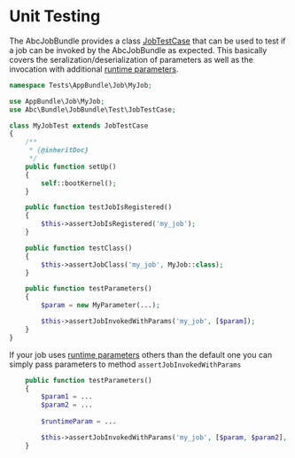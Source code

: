 Unit Testing
============

The AbcJobBundle provides a class [JobTestCase](../../Test/JobTestCase.php) that can be used to test if a job can be invoked by the AbcJobBundle as expected. This basically covers the seralization/deserialization of parameters as well as the invocation with additional [runtime parameters](./runtime-paramerters.md).


```php
namespace Tests\AppBundle\Job\MyJob;

use AppBundle\Job\MyJob;
use Abc\Bundle\JobBundle\Test\JobTestCase;

class MyJobTest extends JobTestCase
{
    /**
     * {@inheritDoc}
     */
    public function setUp()
    {
        self::bootKernel();
    }

    public function testJobIsRegistered()
    {
        $this->assertJobIsRegistered('my_job');
    }

    public function testClass()
    {
        $this->assertJobClass('my_job', MyJob::class);
    }

    public function testParameters()
    {
        $param = new MyParameter(...);

        $this->assertJobInvokedWithParams('my_job', [$param]);
    }
}
```

If your job uses [runtime parameters](./runtime-parameters.md) others than the default one you can simply pass parameters to method `assertJobInvokedWithParams`

```php
    public function testParameters()
    {
        $param1 = ...
        $param2 = ...
        
        $runtimeParam = ...

        $this->assertJobInvokedWithParams('my_job', [$param, $param2], ['my_runtime_param' => $runtimeParam]);
    }
```